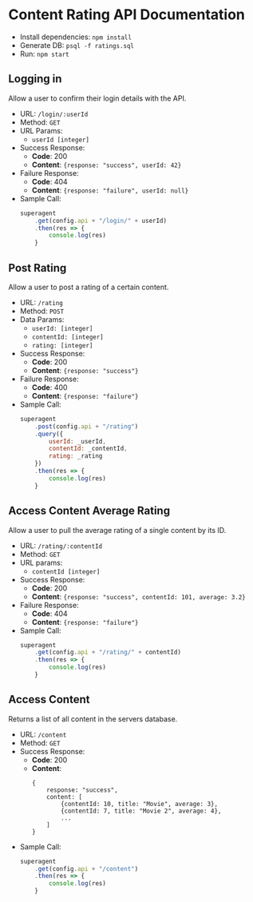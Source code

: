 # Content Rating API Documentation

- Install dependencies: `npm install`
- Generate DB: `psql -f ratings.sql`
- Run: `npm start`

## Logging in

Allow a user to confirm their login details with the API.

- URL: `/login/:userId`
- Method: `GET`
- URL Params: 
    - `userId [integer]`
- Success Response: 
    - **Code**: 200 
    - **Content**: `{response: "success", userId: 42}`
- Failure Response:
    - **Code**: 404
    - **Content**: `{response: "failure", userId: null}`
- Sample Call:
    ``` javascript
    superagent
        .get(config.api + "/login/" + userId)
        .then(res => { 
            console.log(res)  
        }
    ```

## Post Rating

Allow a user to post a rating of a certain content.

- URL: `/rating`
- Method: `POST`
- Data Params:
    - `userId: [integer]`
    - `contentId: [integer]`
    - `rating: [integer]`
- Success Response:
    - **Code**: 200
    - **Content**: `{response: "success"}`
- Failure Response:
    - **Code**: 400
    - **Content**: `{response: "failure"}`
- Sample Call:
    ``` javascript
    superagent
        .post(config.api + "/rating")
        .query({
            userId: _userId,
            contentId: _contentId,
            rating: _rating
        })
        .then(res => { 
            console.log(res) 
        }
    ```

## Access Content Average Rating

Allow a user to pull the average rating of a single content by its ID.

- URL: `/rating/:contentId`
- Method: `GET`
- URL params: 
    - `contentId [integer]`
- Success Response:
    - **Code**: 200
    - **Content**: `{response: "success", contentId: 101, average: 3.2}`
- Failure Response:
    - **Code**: 404
    - **Content**: `{response: "failure"}`
- Sample Call:
    ``` javascript
    superagent
        .get(config.api + "/rating/" + contentId)
        .then(res => { 
            console.log(res) 
        }
    ```

## Access Content

Returns a list of all content in the servers database.

- URL: `/content`
- Method: `GET`
- Success Response:
    - **Code**: 200
    - **Content**: 
        ```
        {
            response: "success",
            content: [
                {contentId: 10, title: "Movie", average: 3}, 
                {contentId: 7, title: "Movie 2", average: 4},
                ...
            ]
        }
        ```
- Sample Call:
    ``` javascript
    superagent
        .get(config.api + "/content")
        .then(res => {
            console.log(res) 
        }
    ```



